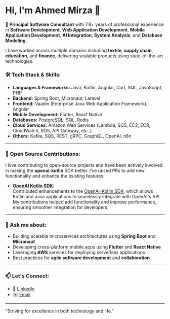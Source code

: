 # Hi, I'm Ahmed Mirza 👋

🚀 **Principal Software Consultant** with 7.8+ years of professional experience in **Software Development**, **Web Application Development**, **Mobile Application Development**, **AI Integration**, **System Analysis**, and **Database Modeling**.

I have worked across multiple domains including **textile**, **supply chain**, **education**, and **finance**, delivering scalable products using state-of-the-art technologies.

### 🛠 Tech Stack & Skills:
- **Languages & Frameworks:** Java, Kotlin, Angular, Dart, SQL, JavaScript, PHP
- **Backend:** Spring Boot, Micronaut, Laravel
- **Frontend:** Vaadin (Enterprise Java Web Application Framework), Angular
- **Mobile Development:** Flutter, React Native
- **Databases:** PostgreSQL, SQL, Redis
- **Cloud Services:** Amazon Web Services (Lambda, SQS, EC2, ECR, CloudWatch, RDS, API Gateway, etc..)
- **Others:** Kafka, SQS, REST, gRPC, GraphQL, OpenAI, n8n
  
---

### 💼 Open Source Contributions:
I love contributing to open-source projects and have been actively involved in making the **openai-kotlin** SDK better. I’ve raised PRs to add new functionality and enhance the existing features.

- **[OpenAI Kotlin SDK](https://github.com/aallam/openai-kotlin):**  
  Contributed enhancements to the [OpenAI-Kotlin SDK](https://github.com/aallam/openai-kotlin/graphs/contributors), which allows Kotlin and Java applications to seamlessly integrate with OpenAI's API. My contributions helped add functionality and improve performance, ensuring smoother integration for developers.

---

### 💬 Ask me about:
- Building scalable microservices architectures using **Spring Boot** and **Micronaut**
- Developing cross-platform mobile apps using **Flutter** and **React Native**
- Leveraging **AWS** services for deploying serverless applications
- Best practices for **agile software development** and **collaboration**

---

### 📫 Let's Connect:
- 💼 [LinkedIn](https://www.linkedin.com/in/ahmedmirza994)
- ✉️ [Email](mailto:ahmed.mirza994@gmail.com)

---

"Striving for excellence in both technology and life."
